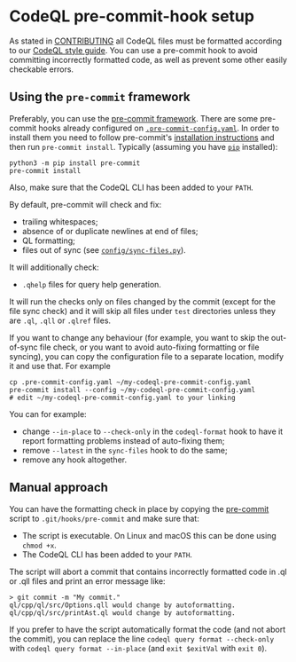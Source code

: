 # CodeQL pre-commit-hook setup


As stated in [CONTRIBUTING](../CONTRIBUTING.md) all CodeQL files must be formatted according to our [CodeQL style guide](ql-style-guide.md). You can use a pre-commit hook to avoid committing incorrectly formatted code, as well as prevent some other easily checkable errors.

## Using the `pre-commit` framework

Preferably, you can use the [pre-commit framework](https://pre-commit.com/). There are some pre-commit hooks already configured on [`.pre-commit-config.yaml`](../.pre-commit-config.yaml). In order to install them you need to follow pre-commit's [installation instructions](https://pre-commit.com/#installation) and then run `pre-commit install`. Typically (assuming you have [`pip`](https://pip.pypa.io/en/stable/installation/) installed):
```
python3 -m pip install pre-commit
pre-commit install
```

Also, make sure that the CodeQL CLI has been added to your `PATH`.

By default, pre-commit will check and fix:
* trailing whitespaces;
* absence of or duplicate newlines at end of files;
* QL formatting;
* files out of sync (see [`config/sync-files.py`](../config/sync-files.py)).

It will additionally check:
* `.qhelp` files for query help generation.

It will run the checks only on files changed by the commit (except for the file sync check) and it will skip all files under `test` directories unless they are `.ql`, `.qll` or `.qlref` files.

If you want to change any behaviour (for example, you want to skip the out-of-sync file check, or you want to avoid auto-fixing formatting or file syncing), you can copy the configuration file to a separate location, modify it and use that. For example
```
cp .pre-commit-config.yaml ~/my-codeql-pre-commit-config.yaml
pre-commit install --config ~/my-codeql-pre-commit-config.yaml
# edit ~/my-codeql-pre-commit-config.yaml to your linking
```

You can for example:
* change `--in-place` to `--check-only` in the `codeql-format` hook to have it report formatting problems instead of auto-fixing them;
* remove `--latest` in the `sync-files` hook to do the same;
* remove any hook altogether.

## Manual approach

You can have the formatting check in place by copying the [pre-commit](../misc/scripts/pre-commit) script to `.git/hooks/pre-commit` and make sure that:

- The script is executable. On Linux and macOS this can be done using `chmod +x`.
- The CodeQL CLI has been added to your `PATH`.

The script will abort a commit that contains incorrectly formatted code in .ql or .qll files and print an error message like:

```
> git commit -m "My commit."
ql/cpp/ql/src/Options.qll would change by autoformatting.
ql/cpp/ql/src/printAst.ql would change by autoformatting.
```

If you prefer to have the script automatically format the code (and not abort the commit), you can replace the line `codeql query format --check-only` with `codeql query format --in-place` (and `exit $exitVal` with `exit 0`).
